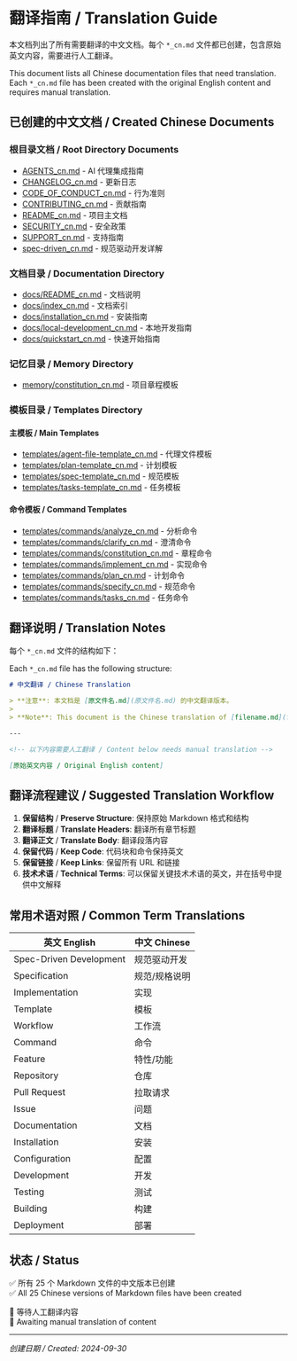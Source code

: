 # 翻译指南 / Translation Guide

本文档列出了所有需要翻译的中文文档。每个 `*_cn.md` 文件都已创建，包含原始英文内容，需要进行人工翻译。

This document lists all Chinese documentation files that need translation. Each `*_cn.md` file has been created with the original English content and requires manual translation.

## 已创建的中文文档 / Created Chinese Documents

### 根目录文档 / Root Directory Documents
- [AGENTS_cn.md](AGENTS_cn.md) - AI 代理集成指南
- [CHANGELOG_cn.md](CHANGELOG_cn.md) - 更新日志
- [CODE_OF_CONDUCT_cn.md](CODE_OF_CONDUCT_cn.md) - 行为准则
- [CONTRIBUTING_cn.md](CONTRIBUTING_cn.md) - 贡献指南
- [README_cn.md](README_cn.md) - 项目主文档
- [SECURITY_cn.md](SECURITY_cn.md) - 安全政策
- [SUPPORT_cn.md](SUPPORT_cn.md) - 支持指南
- [spec-driven_cn.md](spec-driven_cn.md) - 规范驱动开发详解

### 文档目录 / Documentation Directory
- [docs/README_cn.md](docs/README_cn.md) - 文档说明
- [docs/index_cn.md](docs/index_cn.md) - 文档索引
- [docs/installation_cn.md](docs/installation_cn.md) - 安装指南
- [docs/local-development_cn.md](docs/local-development_cn.md) - 本地开发指南
- [docs/quickstart_cn.md](docs/quickstart_cn.md) - 快速开始指南

### 记忆目录 / Memory Directory
- [memory/constitution_cn.md](memory/constitution_cn.md) - 项目章程模板

### 模板目录 / Templates Directory

#### 主模板 / Main Templates
- [templates/agent-file-template_cn.md](templates/agent-file-template_cn.md) - 代理文件模板
- [templates/plan-template_cn.md](templates/plan-template_cn.md) - 计划模板
- [templates/spec-template_cn.md](templates/spec-template_cn.md) - 规范模板
- [templates/tasks-template_cn.md](templates/tasks-template_cn.md) - 任务模板

#### 命令模板 / Command Templates
- [templates/commands/analyze_cn.md](templates/commands/analyze_cn.md) - 分析命令
- [templates/commands/clarify_cn.md](templates/commands/clarify_cn.md) - 澄清命令
- [templates/commands/constitution_cn.md](templates/commands/constitution_cn.md) - 章程命令
- [templates/commands/implement_cn.md](templates/commands/implement_cn.md) - 实现命令
- [templates/commands/plan_cn.md](templates/commands/plan_cn.md) - 计划命令
- [templates/commands/specify_cn.md](templates/commands/specify_cn.md) - 规范命令
- [templates/commands/tasks_cn.md](templates/commands/tasks_cn.md) - 任务命令

## 翻译说明 / Translation Notes

每个 `*_cn.md` 文件的结构如下：

Each `*_cn.md` file has the following structure:

```markdown
# 中文翻译 / Chinese Translation

> **注意**: 本文档是 [原文件名.md](原文件名.md) 的中文翻译版本。
>
> **Note**: This document is the Chinese translation of [filename.md](filename.md).

---

<!-- 以下内容需要人工翻译 / Content below needs manual translation -->

[原始英文内容 / Original English content]
```

## 翻译流程建议 / Suggested Translation Workflow

1. **保留结构** / **Preserve Structure**: 保持原始 Markdown 格式和结构
2. **翻译标题** / **Translate Headers**: 翻译所有章节标题
3. **翻译正文** / **Translate Body**: 翻译段落内容
4. **保留代码** / **Keep Code**: 代码块和命令保持英文
5. **保留链接** / **Keep Links**: 保留所有 URL 和链接
6. **技术术语** / **Technical Terms**: 可以保留关键技术术语的英文，并在括号中提供中文解释

## 常用术语对照 / Common Term Translations

| 英文 English | 中文 Chinese |
|--------------|--------------|
| Spec-Driven Development | 规范驱动开发 |
| Specification | 规范/规格说明 |
| Implementation | 实现 |
| Template | 模板 |
| Workflow | 工作流 |
| Command | 命令 |
| Feature | 特性/功能 |
| Repository | 仓库 |
| Pull Request | 拉取请求 |
| Issue | 问题 |
| Documentation | 文档 |
| Installation | 安装 |
| Configuration | 配置 |
| Development | 开发 |
| Testing | 测试 |
| Building | 构建 |
| Deployment | 部署 |

## 状态 / Status

✅ 所有 25 个 Markdown 文件的中文版本已创建  
✅ All 25 Chinese versions of Markdown files have been created

📝 等待人工翻译内容  
📝 Awaiting manual translation of content

---

*创建日期 / Created: 2024-09-30*
